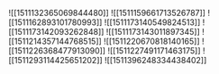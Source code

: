 ![[1511132365069844480]]
![[1511159661713526787]]
![[1511162893101780993]]
![[1511173140549824513]]
![[1511173142093262848]]
![[1511173143011897345]]
![[1511214357144768515]]
![[1511220670818140165]]
![[1511226368477913090]]
![[1511227491171463175]]
![[1511293114425651202]]
![[1511396248334438402]]
